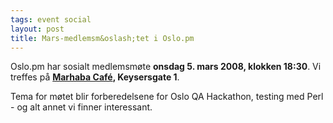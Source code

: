 ```yaml
---
tags: event social
layout: post
title: Mars-medlemsm&oslash;tet i Oslo.pm
---
```

<p>Oslo.pm har sosialt medlemsmøte <strong>onsdag 5. mars 2008, klokken
18:30</strong>. Vi treffes på 
<strong><a href="http://www.nattguiden.no/utested/1052" title="Link til karttjeneste">Marhaba Café</a>, Keysersgate 1</strong>.</p>

<p>
Tema for møtet blir forberedelsene for Oslo QA Hackathon, testing
med Perl - og alt annet vi finner interessant.
</p>
